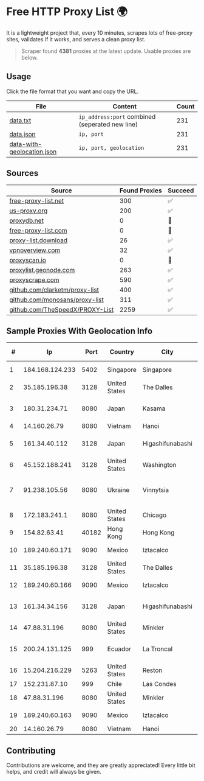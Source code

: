 
# Free HTTP Proxy List 🌍

It is a lightweight project that, every 10 minutes, scrapes lots of free-proxy sites, validates if it works, and serves a clean proxy list.


> Scraper found **4381** proxies at the latest update. Usable proxies are below.

## Usage

Click the file format that you want and copy the URL.


|File|Content|Count|
|----|-------|-----|
|[data.txt](https://raw.githubusercontent.com/themiralay/Proxy-List-World/master/data.txt)|`ip_address:port` combined (seperated new line)|231|
|[data.json](https://raw.githubusercontent.com/themiralay/Proxy-List-World/master/data.json)|`ip, port`|231|
|[data-with-geolocation.json](https://raw.githubusercontent.com/themiralay/Proxy-List-World/master/data-with-geolocation.json)|`ip, port, geolocation`|231|

## Sources

|Source|Found Proxies|Succeed|
|------|-------------|-------|
|[free-proxy-list.net](https://free-proxy-list.net)|300|✅|
|[us-proxy.org](https://www.us-proxy.org)|200|✅|
|[proxydb.net](http://proxydb.net)|0|🚫|
|[free-proxy-list.com](https://free-proxy-list.com/?page=&port=&type%5B%5D=http&type%5B%5D=https&up_time=0&search=Search)|0|🚫|
|[proxy-list.download](https://www.proxy-list.download/HTTP)|26|✅|
|[vpnoverview.com](https://vpnoverview.com/privacy/anonymous-browsing/free-proxy-servers)|32|✅|
|[proxyscan.io](https://www.proxyscan.io)|0|🚫|
|[proxylist.geonode.com](https://proxylist.geonode.com/api/proxy-list?limit=300&page=1&sort_by=lastChecked&sort_type=desc&protocols=http,https)|263|✅|
|[proxyscrape.com](https://api.proxyscrape.com/v2/?request=displayproxies&protocol=http&timeout=10000&country=all&ssl=all&anonymity=all)|590|✅|
|[github.com/clarketm/proxy-list](https://raw.githubusercontent.com/clarketm/proxy-list/master/proxy-list-raw.txt)|400|✅|
|[github.com/monosans/proxy-list](https://raw.githubusercontent.com/monosans/proxy-list/main/proxies/http.txt)|311|✅|
|[github.com/TheSpeedX/PROXY-List](https://raw.githubusercontent.com/TheSpeedX/PROXY-List/master/http.txt)|2259|✅|


## Sample Proxies With Geolocation Info

|#|Ip|Port|Country|City|Internet Service Provider|
|-|--|----|-------|----|-------------------------|
|1|184.168.124.233|5402|Singapore|Singapore|GoDaddy.com, LLC|
|2|35.185.196.38|3128|United States|The Dalles|Google LLC|
|3|180.31.234.71|8080|Japan|Kasama|NTT Communications Corporation|
|4|14.160.26.79|8080|Vietnam|Hanoi|VNPT-VNNIC|
|5|161.34.40.112|3128|Japan|Higashifunabashi|NTT PC Communications, Inc.|
|6|45.152.188.241|3128|United States|Washington|Cogent Communications|
|7|91.238.105.56|8080|Ukraine|Vinnytsia|FOP "Reznichenko Sergey Mykolayovich"|
|8|172.183.241.1|8080|United States|Chicago|Microsoft|
|9|154.82.63.41|40182|Hong Kong|Hong Kong|Starbow Ltd|
|10|189.240.60.171|9090|Mexico|Iztacalco|Uninet S.A. de C.V.|
|11|35.185.196.38|3128|United States|The Dalles|Google LLC|
|12|189.240.60.166|9090|Mexico|Iztacalco|Uninet S.A. de C.V.|
|13|161.34.34.156|3128|Japan|Higashifunabashi|NTT PC Communications, Inc.|
|14|47.88.31.196|8080|United States|Minkler|Alibaba.com LLC|
|15|200.24.131.125|999|Ecuador|La Troncal|Negocios Y Telefonia Nedetel S.A|
|16|15.204.216.229|5263|United States|Reston|OVH SAS|
|17|152.231.87.10|999|Chile|Las Condes|Entel Chile S.A.|
|18|47.88.31.196|8080|United States|Minkler|Alibaba.com LLC|
|19|189.240.60.163|9090|Mexico|Iztacalco|Uninet S.A. de C.V.|
|20|14.160.26.79|8080|Vietnam|Hanoi|VNPT-VNNIC|



## Contributing

Contributions are welcome, and they are greatly appreciated! Every
little bit helps, and credit will always be given.

